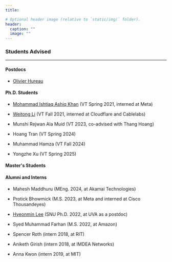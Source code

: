 ```yaml
---
title: 

# Optional header image (relative to `static/img/` folder).
header:
  caption: ""
  image: ""
---
```

### Students Advised
---- 

#### Postdocs

* [Olivier Hureau](https://hureau.com/) 

#### Ph.D. Students

* [Mohammad Ishtiaq Ashiq Khan](https://ashiq5.github.io/) (VT Spring 2021, interned at Meta)

* [Weitong Li](https://www.weitongli.com/) (VT Fall 2021, interned at Cloudflare and Cablelabs)

* Munshi Rejwan Ala Muid (VT 2023, co-advised with Thang Hoang)

* Hoang Tran (VT Spring 2024)

* Muhammad Hamza (VT Fall 2024)

* Yongzhe Xu (VT Spring 2025)

#### Master's Students


#### Alumni and Interns

* Mahesh Maddhuru (MEng. 2024, at Akamai Technologies)

* Protick Bhowmick (M.S. 2023, at Meta and interned at Cisco Thousandeyes)

* [Hyeonmin Lee](https://hyeonmin-lee.github.io/) (SNU Ph.D. 2022, at UVA as a postdoc)

* Syed Muhammad Farhan (M.S. 2022, at Amazon)

* Spencer Roth (intern 2018, at RIT)

* Aniketh Girish (intern 2018, at IMDEA Networks)

* Anna Kwon (intern 2019, at MIT)


<br>

